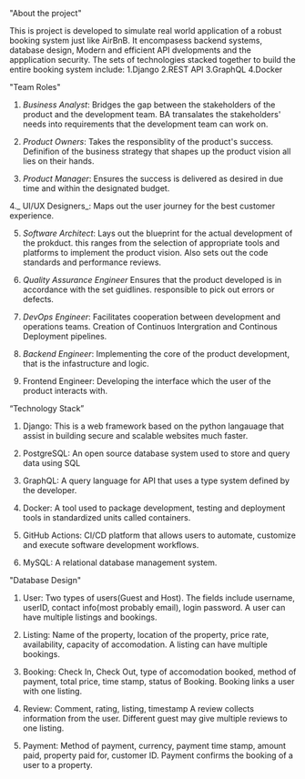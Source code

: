 "About the project"

This is project is developed to simulate real world application of a robust booking system just like AirBnB. It encompasess backend systems, database design, Modern and efficient API dvelopments and the appplication security. 
The sets of technologies stacked together to build the entire booking system include:
  1.Django
  2.REST API
  3.GraphQL
  4.Docker

"Team Roles"
1. _Business Analyst_: Bridges the gap between the stakeholders of the product and the development team. BA transalates the stakeholders' needs into requirements that the development team can work on.

2. _Product Owners_: Takes the responsiblity of the product's success. Definifion of the business strategy that shapes up the product vision all lies on their hands.

3. _Product Manager_: Ensures the success is delivered as desired in due time and within the designated budget.

4._ UI/UX Designers_: Maps out the user journey for the best customer experience.

5. _Software Architect_: Lays out the blueprint for the actual development of the prokduct. this ranges from the selection of appropriate tools and platforms to implement the product vision. Also sets out the code standards and performance reviews.

6. _Quality Assurance Engineer_ Ensures that the product developed is in accordance with the set guidlines. responsible to pick out errors or defects.

7. _DevOps Engineer_: Facilitates cooperation between development and operations teams. Creation of Continuos Intergration and Continous Deployment pipelines.
8. _Backend Engineer_: Implementing the core of the product development, that is the infastructure and logic.

9. Frontend Engineer: Developing the interface which the user of the product interacts with.


“Technology Stack”
1. Django: This is a web framework based on the python langauage that assist in building secure and scalable websites much faster.

2. PostgreSQL: An open source database system used to store and query data using SQL

3. GraphQL: A query language for API that uses a type system defined by the developer.

4. Docker: A tool used to package development, testing and deployment tools in standardized units called containers.

5. GitHub Actions: CI/CD platform that allows users to automate, customize and execute software development workflows.

6. MySQL: A relational database management system.

"Database Design"
1. User: Two types of users(Guest and Host). The fields include username, userID, contact info(most probably email), login password.
A user can have multiple listings and bookings.

2. Listing: Name of the property, location of the property, price rate, availability, capacity of accomodation.
A listing can have multiple bookings.

3. Booking: Check In, Check Out, type of accomodation booked, method of payment, total price, time stamp, status of Booking.
Booking links a user with one listing.

4. Review: Comment, rating, listing, timestamp
A review collects information from the user.
Different guest may give multiple reviews to one listing.

5. Payment: Method of payment, currency, payment time stamp, amount paid, property paid for, customer ID.
Payment confirms the booking of a user to a property.


